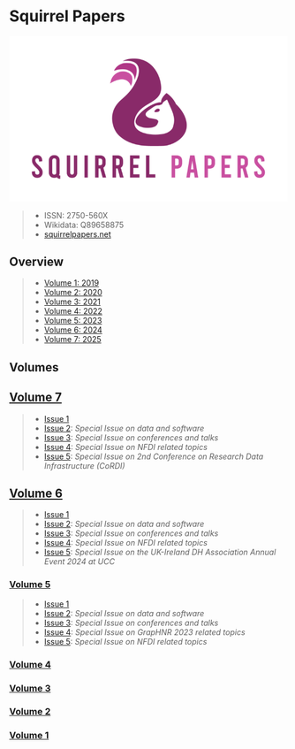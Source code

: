 # Squirrel Papers

![Squirrel Papers Logo](https://raw.githubusercontent.com/squirrelpapers/overview/main/docs/sqp_logo.png)

> * ISSN: 2750-560X
> * Wikidata: Q89658875
> * [squirrelpapers.net](https://squirrelpapers.net)

## Overview

> * [Volume 1: 2019](#volume-1)
> * [Volume 2: 2020](#volume-2)
> * [Volume 3: 2021](#volume-3)
> * [Volume 4: 2022](#volume-4)
> * [Volume 5: 2023](#volume-5)
> * [Volume 6: 2024](#volume-6)
> * [Volume 7: 2025](#volume-7)

## Volumes

## [Volume 7](vol7)

> * [Issue 1](vol7#issue-1)
> * [Issue 2](vol7#issue-2): *Special Issue on data and software*
> * [Issue 3](vol7#issue-3): *Special Issue on conferences and talks*
> * [Issue 4](vol7#issue-4): *Special Issue on NFDI related topics*
> * [Issue 5](vol7#issue-5): *Special Issue on 2nd Conference on Research Data Infrastructure (CoRDI)*

## [Volume 6](vol6)

> * [Issue 1](vol6#issue-1)
> * [Issue 2](vol6#issue-2): *Special Issue on data and software*
> * [Issue 3](vol6#issue-3): *Special Issue on conferences and talks*
> * [Issue 4](vol6#issue-4): *Special Issue on NFDI related topics*
> * [Issue 5](vol6#issue-5): *Special Issue on the UK-Ireland DH Association Annual Event 2024 at UCC*

### [Volume 5](vol5)

> * [Issue 1](vol5#issue-1)
> * [Issue 2](vol5#issue-2): *Special Issue on data and software*
> * [Issue 3](vol5#issue-3): *Special Issue on conferences and talks*
> * [Issue 4](vol5#issue-4): *Special Issue on GrapHNR 2023 related topics*
> * [Issue 5](vol5#issue-5): *Special Issue on NFDI related topics*

### [Volume 4](vol4)

### [Volume 3](vol3)

### [Volume 2](vol2)

### [Volume 1](vol1)
